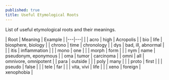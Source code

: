 ```yaml
---
published: true
title: Useful Etymological Roots
---
```

List of useful etymological roots and their meanings.

| Root | Meaning | Example |
|---|---| |
| acro | high | Acropolis |
| bio | life | biosphere, biology |
| chrono | time | chronology |
| dys | bad, ill, abnormal | |
| itis | inflammation | |
| mono | one | |
| morph | form | |
| nym | name | pseudonym, eponymous |
| oma | tumor | carcinoma |
| omni | all | omnivore, omnipotent |
| para | outside | |
| poly | many | |
| proto | first | |
| pseudo | false | |
| tele | far | |
| vita, vivi | life | |
| xeno | foreign | xenophobia |
